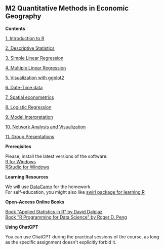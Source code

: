 ## M2 Quantitative Methods in Economic Geography

**Contents**   


[1. Introduction to R](1_intro.Rmd)

[2. Descriptive Statistics](2_descript.Rmd)

[3. Simple Linear Regression](3_linear.Rmd)

[4. Multiple Linear Regression](4_multiple.Rmd)

[5. Visualization with ggplot2](5_visual.Rmd)

[6. Date-Time data](6_time.Rmd)

[7. Spatial econometrics](7_spatial.Rmd)

[8. Logistic Regression](8_logistic.Rmd)

[9. Model Interpretation](9_interpret.Rmd)

[10. Network Analysis and Visualization](10_network.Rmd)

[11. Group Presentations](11_final.Rmd)


**Prereqisites**  


Please, install the latest versions of the software:   
[R for Windows](https://cran.r-project.org/bin/windows/base/)   
[RStudio for Windows](https://www.rstudio.com/products/rstudio/)


**Learning Resources**    


We will use [DataCamp](https://www.datacamp.com/courses) for the homework    
For self-education, you might also like [swirl package for learning R](https://swirlstats.com/)


**Open-Access Online Books**    


[Book "Applied Statistics in R" by David Dalpiaz](https://book.stat420.org)    
[Book "R Programming for Data Science" by Roger D. Peng](https://bookdown.org/rdpeng/rprogdatascience)

**Using ChatGPT**     

You can use ChatGPT during the practical sessions of the course, as long as the specific assignment doesn't explicitly forbid it.
